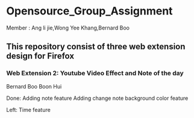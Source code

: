 # Opensource_Group_Assignment
Member : Ang li jie,Wong Yee Khang,Bernard Boo 

## This repository consist of three web extension design for Firefox

### Web Extension 2: Youtube Video Effect and Note of the day  

Bernard Boo Boon Hui

Done:
      Adding note feature
      Adding change note background color feature
      
Left:
      Time feature
    

